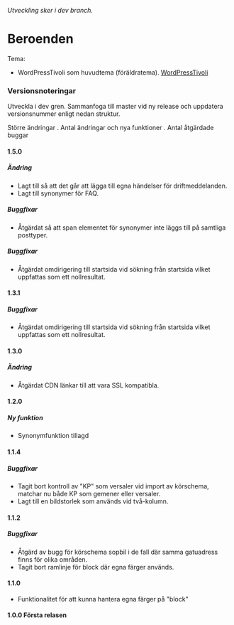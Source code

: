 _Utveckling sker i dev branch._

# Beroenden

Tema:

* WordPressTivoli som huvudtema (föräldratema).
[WordPressTivoli](https://github.com/Sundsvallskommun/WordPressTivoli)

### Versionsnoteringar 
Utveckla i dev gren. Sammanfoga till master vid ny release och uppdatera versionsnummer enligt nedan struktur.

Större ändringar . Antal ändringar och nya funktioner . Antal åtgärdade buggar

#### 1.5.0

##### Ändring
* Lagt till så att det går att lägga till egna händelser för driftmeddelanden.
* Lagt till synonymer för FAQ.

##### Buggfixar
* Åtgärdat så att span elementet för synonymer inte läggs till på samtliga posttyper. 


##### Buggfixar
* Åtgärdat omdirigering till startsida vid sökning från startsida vilket uppfattas som ett nollresultat.

#### 1.3.1
##### Buggfixar
* Åtgärdat omdirigering till startsida vid sökning från startsida vilket uppfattas som ett nollresultat.

#### 1.3.0
##### Ändring
* Åtgärdat CDN länkar till att vara SSL kompatibla.

#### 1.2.0
##### Ny funktion
* Synonymfunktion tillagd

#### 1.1.4
##### Buggfixar
* Tagit bort kontroll av "KP" som versaler vid import av körschema, matchar nu både KP som gemener eller versaler.
* Lagt till en bildstorlek som används vid två-kolumn.


#### 1.1.2
##### Buggfixar
* Åtgärd av bugg för körschema sopbil i de fall där samma gatuadress finns för olika områden.
* Tagit bort ramlinje för block där egna färger används.

#### 1.1.0
* Funktionalitet för att kunna hantera egna färger på "block" 

#### 1.0.0 Första relasen